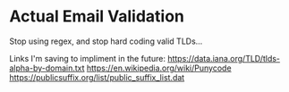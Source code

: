 # Actual Email Validation
Stop using regex, and stop hard coding valid TLDs...

Links I'm saving to impliment in the future:
https://data.iana.org/TLD/tlds-alpha-by-domain.txt
https://en.wikipedia.org/wiki/Punycode
https://publicsuffix.org/list/public_suffix_list.dat
